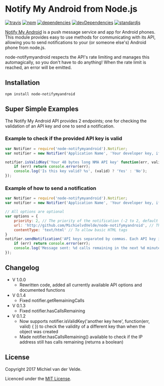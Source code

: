 
# Notify My Android from Node.js
[![travis][travis-image]][travis-url]
[![npm][npm-image]][npm-url]
[![dependencies][dependencies-image]][dependencies-url]
[![devDependencies][devDependencies-image]][devDependencies-url]
[![standardjs][standardjs-image]][standardjs-url]

[travis-image]: https://img.shields.io/travis/MichielvdVelde/node-notifymyandroid/master.svg
[travis-url]: https://travis-ci.org/MichielvdVelde/node-notifymyandroid
[npm-image]: https://img.shields.io/npm/v/node-notifymyandroid.svg
[npm-url]: https://npmjs.org/package/node-notifymyandroid
[dependencies-image]: https://david-dm.org/MichielvdVelde/node-notifymyandroid/status.svg
[dependencies-url]: https://david-dm.org/MichielvdVelde/node-notifymyandroid
[devDependencies-image]: https://david-dm.org/MichielvdVelde/node-notifymyandroid/dev-status.svg
[devDependencies-url]: https://david-dm.org/MichielvdVelde/node-notifymyandroid?type=dev
[standardjs-image]: https://img.shields.io/badge/code_style-standard-brightgreen.svg
[standardjs-url]: http://standardjs.com/

[Notify My Android](http://notifymyandroid.com) is a push message service and app for Android phones. This module provides easy to use methods for communicating with its API, allowing you to send notifications to your (or someone else's) Android phone from node.js.

node-notifymyandroid respects the API's rate limiting and manages this automagically, so you don't have to do anything! When the rate limit is reached, an error will be emitted.

## Installation

	npm install node-notifymyandroid
	
## Super Simple Examples

The Notify My Android API provides 2 endpoints; one for checking the validation of an API key and one to send a notification.

### Example to check if the provided API key is valid

```js
var Notifier = require('node-notifymyandroid').Notifier;
var notifier = new Notifier('Application Name', 'Your developer key, if you have one. This is optional.');

notifier.isValidKey('Your 48 bytes long NMA API key' function(err, valid) {
	if (err) return console.error(err);
	console.log('Is this key valid? %s', (valid) ? 'Yes' : 'No');
});
```

### Example of how to send a notification

```js
var Notifier = require('node-notifymyandroid').Notifier;
var notifier = new Notifier('Application Name', 'Your developer key, if you have one. This is optional.');

// All options are optional
var options = {
	priority: 2, // The priority of the notification (-2 to 2, default is 0)
	url: 'http://github.com/MichielvdVelde/node-notifymyandroid', // The URL to include
	contentType: 'text/html' // To allow basic HTML tags
}
notifier.sendNotification('API keys separated by commas. Each API key is a 48 bytes hexadecimal string.', 'The event that is being notified.', 'The notification text.', options, function (err) {
	if (err) return console.error(err);
	console.log('Message sent: %d calls remaining in the next %d minutes', notifier.getRemainingCalls(), notifier.getRemainingTime());
});
```

## Changelog

* V 1.0.0
  * Rewritten code, added all currently available API options and documented functions
* V 0.1.4
  * Fixed notifier.getRemainingCalls
* V 0.1.3
  * Fixed notifier.hasCallsRemaining
* V 0.1.2
  * Now supports notifier.isValidKey('another key here', function(err, valid) { }) to check the validity of a different key than when the object was created
  * Made notifier.hasCallsRemaining() available to check if the IP address still has calls remaining (returns a boolean)

## License

Copyright 2017 Michiel van der Velde.

Licenced under the [MIT License](https://github.com/MichielvdVelde/node-notifymyandroid/blob/master/LICENSE).
